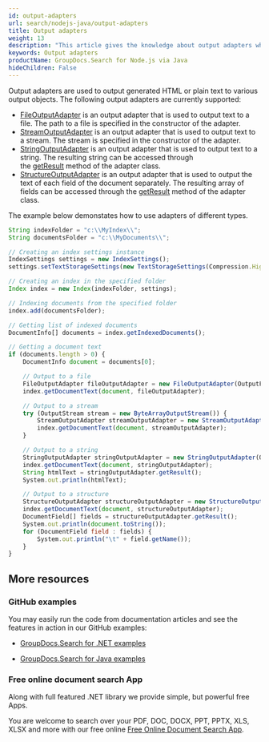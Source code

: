 ```yaml
---
id: output-adapters
url: search/nodejs-java/output-adapters
title: Output adapters
weight: 13
description: "This article gives the knowledge about output adapters which are used to output generated HTML or plain text to various output objects."
keywords: Output adapters
productName: GroupDocs.Search for Node.js via Java
hideChildren: False
---
```

Output adapters are used to output generated HTML or plain text to various output objects. The following output adapters are currently supported:

*   [FileOutputAdapter](https://reference.groupdocs.com/search/nodejs-java/com.groupdocs.search.common/FileOutputAdapter) is an output adapter that is used to output text to a file. The path to a file is specified in the constructor of the adapter.
*   [StreamOutputAdapter](https://reference.groupdocs.com/search/nodejs-java/com.groupdocs.search.common/StreamOutputAdapter) is an output adapter that is used to output text to a stream. The stream is specified in the constructor of the adapter.
*   [StringOutputAdapter](https://reference.groupdocs.com/search/nodejs-java/com.groupdocs.search.common/StringOutputAdapter) is an output adapter that is used to output text to a string. The resulting string can be accessed through the [getResult](https://reference.groupdocs.com/search/nodejs-java/com.groupdocs.search.common/StringOutputAdapter#getResult()) method of the adapter class.
*   [StructureOutputAdapter](https://reference.groupdocs.com/search/nodejs-java/groupdocs.search.common/StructureOutputAdapter) is an output adapter that is used to output the text of each field of the document separately. The resulting array of fields can be accessed through the [getResult](https://reference.groupdocs.com/search/nodejs-java/groupdocs.search.common/StructureOutputAdapter#getResult()) method of the adapter class.

The example below demonstates how to use adapters of different types.

```javascript
String indexFolder = "c:\\MyIndex\\";
String documentsFolder = "c:\\MyDocuments\\";

// Creating an index settings instance
IndexSettings settings = new IndexSettings();
settings.setTextStorageSettings(new TextStorageSettings(Compression.High)); // Enabling the storage of extracted text in the index

// Creating an index in the specified folder
Index index = new Index(indexFolder, settings);

// Indexing documents from the specified folder
index.add(documentsFolder);

// Getting list of indexed documents
DocumentInfo[] documents = index.getIndexedDocuments();

// Getting a document text
if (documents.length > 0) {
    DocumentInfo document = documents[0];

    // Output to a file
    FileOutputAdapter fileOutputAdapter = new FileOutputAdapter(OutputFormat.Html, "C:\\Text.html");
    index.getDocumentText(document, fileOutputAdapter);

    // Output to a stream
    try (OutputStream stream = new ByteArrayOutputStream()) {
        StreamOutputAdapter streamOutputAdapter = new StreamOutputAdapter(OutputFormat.Html, stream);
        index.getDocumentText(document, streamOutputAdapter);
    }

    // Output to a string
    StringOutputAdapter stringOutputAdapter = new StringOutputAdapter(OutputFormat.Html);
    index.getDocumentText(document, stringOutputAdapter);
    String htmlText = stringOutputAdapter.getResult();
    System.out.println(htmlText);

    // Output to a structure
    StructureOutputAdapter structureOutputAdapter = new StructureOutputAdapter(OutputFormat.PlainText);
    index.getDocumentText(document, structureOutputAdapter);
    DocumentField[] fields = structureOutputAdapter.getResult();
    System.out.println(document.toString());
    for (DocumentField field : fields) {
        System.out.println("\t" + field.getName());
    }
}
```

## More resources

### GitHub examples

You may easily run the code from documentation articles and see the features in action in our GitHub examples:

*   [GroupDocs.Search for .NET examples](https://github.com/groupdocs-search/GroupDocs.Search-for-.NET)
    
*   [GroupDocs.Search for Java examples](https://github.com/groupdocs-search/GroupDocs.Search-for-Java)
    

### Free online document search App

Along with full featured .NET library we provide simple, but powerful free Apps.

You are welcome to search over your PDF, DOC, DOCX, PPT, PPTX, XLS, XLSX and more with our free online [Free Online Document Search App](https://products.groupdocs.app/search).
